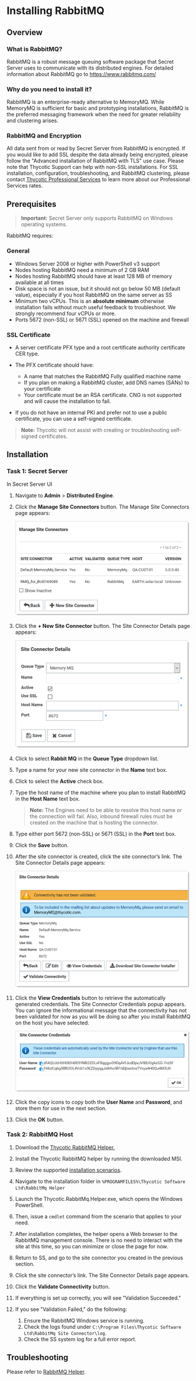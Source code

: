 [title]: # (Installing RabbitMQ)
[tags]: # (RabbitMQ,Setup,Install)
[priority]: #	(1000)
[redirect]: # (RabbitMQ,RabbitMQSSL)

# Installing RabbitMQ

## Overview

### What is RabbitMQ?

RabbitMQ is a robust message queuing software package that Secret Server uses to communicate with its distributed engines. For detailed information about RabbitMQ go to https://www.rabbitmq.com/

### Why do you need to install it?

RabbitMQ is an enterprise-ready alternative to MemoryMQ. While MemoryMQ is sufficient for basic and prototyping installations, RabbitMQ is the preferred messaging framework when the need for greater reliability and clustering arises.

### RabbitMQ and Encryption

All data sent from or read by Secret Server from RabbitMQ is encrypted. If you would like to add SSL despite the data already being encrypted, please follow the "Advanced installation of RabbitMQ with TLS" use case. Please note that Thycotic Support can help with non-SSL installations. For SSL installation, configuration, troubleshooting, and RabbitMQ clustering, please contact [Thycotic Professional Services](https://thycotic.com/products/professional-services-training/) to learn more about our Professional Services rates.

## Prerequisites

> **Important:** Secret Server only supports RabbitMQ on Windows operating systems.

RabbitMQ requires:

### General


- Windows Server 2008 or higher with PowerShell v3 support
- Nodes hosting RabbitMQ need a minimum of 2 GB RAM
- Nodes hosting RabbitMQ should have at least 128 MB of memory available at all times
- Disk space is not an issue, but it should not go below 50 MB (default value), especially if you host RabbitMQ on the same server as SS
- Minimum two vCPUs. This is an **absolute minimum** otherwise installation fails without much useful feedback to troubleshoot. We strongly recommend four vCPUs or more.
- Ports 5672 (non-SSL) or 5671 (SSL) opened on the machine and firewall

### SSL Certificate


- A server certificate PFX type and a root certificate authority certificate CER type.
- The PFX certificate should have:

  - A name that matches the RabbitMQ Fully qualified machine name
  - If you plan on making a RabbitMQ cluster, add DNS names (SANs) to your certificate
  - Your certificate must be an RSA certificate. CNG is not supported and will cause the installation to fail.

- If you do not have an internal PKI and prefer not to use a public certificate, you can use a self-signed certificate.

> **Note:** Thycotic will not assist with creating or troubleshooting self-signed certificates.

## Installation

### Task 1: Secret Server

In Secret Server UI

1. Navigate to **Admin** > **Distributed Engine**.

1. Click the **Manage Site Connectors** button. The Manage Site Connectors page appears:

   ![image-20200602160103461](images/image-20200602160103461.png)

1. Click the **+ New Site Connector** button. The Site Connector Details page appears:

   ![image-20200602160204020](images/image-20200602160204020.png)

1. Click to select **Rabbit MQ** in the **Queue Type** dropdown list.

1. Type a name for your new site connector in the **Name** text box.

1. Click to select the **Active** check box.

1. Type the host name of the machine where you plan to install RabbitMQ in the **Host Name** text box.

   > **Note:** The Engines need to be able to resolve this host name or the connection will fail. Also, inbound firewall rules must be created on the machine that is hosting the connector.

1. Type either port 5672 (non-SSL) or 5671 (SSL) in the **Port** text box.

1. Click the **Save** button.

1. After the site connector is created, click the site connector’s link. The Site Connector Details page appears:

   ![image-20200602161342316](images/image-20200602161342316.png)

1. Click the **View Credentials** button to retrieve the automatically generated cred­­­­­entials. The Site Connector Credentials popup appears. You can ignore the informational message that the connectivity has not been validated for now as you will be doing so after you install RabbitMQ on the host you have selected.

   ![image-20200602161544818](images/image-20200602161544818.png)

1. Click the copy icons to copy both the **User Name** and **Password**, and store them for use in the next section.

1. Click the **OK** button.

### Task 2: RabbitMQ Host

1. Download the [Thycotic RabbitMQ Helper.](https://updates.thycotic.net/links.ashx?RabbitMqInstaller)

1. Install the Thycotic RabbitMQ helper by running the downloaded MSI.

1. Review the supported [installation scenarios](https://thycotic.github.io/rabbitmq-helper/installation/).

1. Navigate to the installation folder in `%PROGRAMFILES%\Thycotic Software Ltd\RabbitMq Helper`

1. Launch the Thycotic.RabbitMq.Helper.exe, which opens the Windows PowerShell.

1. Then, issue a `cmdlet` command from the scenario that applies to your need.

1. After installation completes, the helper opens a Web browser to the RabbitMQ management console. There is no need to interact with the site at this time, so you can minimize or close the page for now.

1. Return to SS, and go to the site connector you created in the previous section.

1. Click the site connector’s link. The Site Connector Details page appears.

1. Click the **Validate Connectivity** button.

1. If everything is set up correctly, you will see "Validation Succeeded."

1. If you see "Validation Failed," do the following:
   1. Ensure the RabbitMQ Windows service is running.
   1. Check the logs found under `C:\Program Files\Thycotic Software Ltd\RabbitMq Site Connector\log`.
   1. Check the SS system log for a full error report.

## Troubleshooting

Please refer to [RabbitMQ Helper](https://thycotic.github.io/rabbitmq-helper/#troubleshooting-and-maintenance).